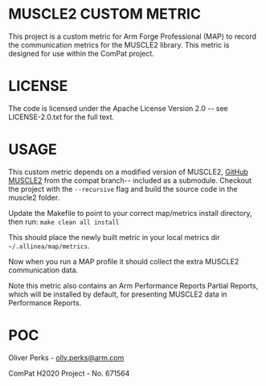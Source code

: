 MUSCLE2 CUSTOM METRIC
=====================


This project is a custom metric for Arm Forge Professional (MAP) to record the communication metrics for the MUSCLE2 library.
This metric is designed for use within the ComPat project.

LICENSE
=======

The code is licensed under the Apache License Version 2.0 -- see LICENSE-2.0.txt for the full text.


USAGE
=====


This custom metric depends on a modified version of MUSCLE2, [GitHub MUSCLE2](https://github.com/psnc-apps/muscle2) from the compat branch-- included as a submodule.
Checkout the project with the `--recursive` flag and build the source code in the muscle2 folder.

Update the Makefile to point to your correct map/metrics install directory, then run:
`make clean all install`

This should place the newly built metric in your local metrics dir `~/.allinea/map/metrics`.

Now when you run a MAP profile it should collect the extra MUSCLE2 communication data.

Note this metric also contains an Arm Performance Reports Partial Reports, which will be installed by default, for presenting MUSCLE2 data in Performance Reports.


POC
===

Oliver Perks - <olly.perks@arm.com>

ComPat H2020 Project - No. 671564
